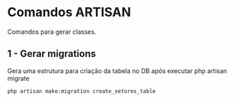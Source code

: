 # Comandos ARTISAN
Comandos para gerar classes.

## 1 - Gerar migrations
Gera uma estrutura para criação da tabela no DB após executar php artisan migrate
```
php artisan make:migration create_setores_table
```